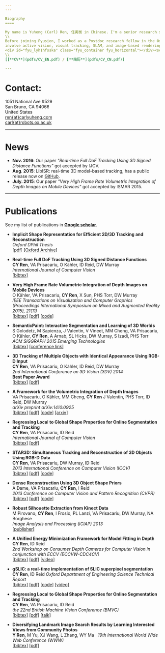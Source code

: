 ```yaml
---
---

Biography
====

My name is Yuheng (Carl) Ren, 任禹衡 in Chinese. I'm a senior research scientist in [**Fyusion, Inc.**](http://fyusion.com/), a San Francisco based startup company specialized in spatial photography, below is an example of a [**Fyuse 3D Photo**](https://fyu.se/).   
\\
Before joining Fyusion, I worked as a Postdoc research fellow in the Oxford Torr Vision Group with Professor Phil Torr.  From 2010-2014, I did my DPhil (Oxford Ph.D) in Active Vision Group, University of Oxford under then supervision of Professor Ian Reid and Professor David Murray. From 2006-2010 I studied in Harbin Institute of Technology (China), where I received a BSc in Computer Science and Technology. My research interest 
involve active vision, visual tracking, SLAM, and image-based rendering, with an emphasis on real-time implementations whenever possible.  
<div id="fyu_lyh1hfsska" class="fyu_container fyu_horizontal"></div><script src="https://fyu.se/embed?v=2.0"></script><script>FYU.add("lyh1hfsska", "fyu_lyh1hfsska", {autoplay:1});</script>  
\\
[[**CV**](pdfs/CV_EN.pdf) / [**简历**](pdfs/CV_CN.pdf)]

---
```


Contact:
====
1051 National Ave #529  
San Bruno, CA 94066   
United States  
[ren{at}carlyuheng.com](mailto:ren@carlyuheng.com)  
[carl{at}robots.ox.ac.uk](mailto:carl@robots.ox.ac.uk)

---

News
====
- **Nov. 2016**: Our paper *"Real-time Full DoF Tracking Using 3D Signed Distance Functions"* got accepted by IJCV.  
- **Aug. 2015**: LibISR: real-time 3D model-based tracking, has a public release now on [GitHub](https://github.com/carlren/LibISR).  
- **July. 2015**: Our paper *"Very High Frame Rate Volumetric Integration of Depth Images on Mobile Devices"* got accepted by ISMAR 2015.  

---

Publications
====

See my list of publications in [**Google scholar**](https://scholar.google.co.uk/citations?user=Mf6PAuQAAAAJ&hl=en).

- **Implicit Shape Representation for Efficient 2D/3D Tracking and Reconstruction**  
*Oxford DPhil Thesis*  
[[pdf]](pdfs/thesis.pdf)
[[Oxford Archive]](http://ora.ox.ac.uk/objects/uuid:c70dc663-ee7c-4100-b492-3a85bf8640d1)

- **Real-time Full DoF Tracking Using 3D Signed Distance Functions**  
**CY Ren**, VA Prisacariu, O Kähler, ID Reid, DW Murray  
*International Journal of Computer Vision*  
[[bibtex]](bibs/Ren_IJCV_2016.bib)

- **Very High Frame Rate Volumetric Integration of Depth Images on Mobile Devices**  
O Kähler, VA Prisacariu, **CY Ren**, X Sun, PHS Torr, DW Murray  
*IEEE Transactions on Visualization and Computer Graphics (Proceedings International Symposium on Mixed and Augmented Reality 2015), 21(11)*  
[[bibtex]](bibs/kahler_tvcg_2015.bib)
[[pdf]](http://www.robots.ox.ac.uk/~tvg/publications/2015/kaehler15infinitam.pdf)
[[code]](http://www.infinitam.org)

- **SemanticPaint: Interactive Segmentation and Learning of 3D Worlds**  
S Golodetz, M Sapienza, J Valentin, V Vineet, MM Cheng, VA Prisacariu, O Kähler, **CY Ren**, A Arnab, SL Hicks, DW Murray, S Izadi, PHS Torr  
*ACM SIGGRAPH 2015 Emerging Technologies*  
[[bibtex]](bib/semanticpaint.bib)
[[conference link]](http://s2015.siggraph.org/attendees/emerging-technologies/events/semanticpaint-interactive-segmentation-and-learning-3d-worlds)

- **3D Tracking of Multiple Objects with Identical Appearance Using RGB-D Input**  
**CY Ren**, VA Prisacariu, O Kähler, ID Reid, DW Murray  
*2nd International Conference on 3D Vision (3DV) 2014*  
**Best Paper Award**   
[[bibtex]](bibs/ren_3dv_2014.bib)
[[pdf]](pdfs/ren_3dv_2014.pdf)

- **A Framework for the Volumetric Integration of Depth Images**  
VA Prisacariu, O Kähler, MM Cheng, **CY Ren** J Valentin, PHS Torr, ID Reid, DW Murray  
*arXiv preprint arXiv:1410.0925*  
[[bibtex]](http://dblp.uni-trier.de/rec/bibtex/journals/corr/PrisacariuKCRVTRM14)
[[pdf]](http://arxiv.org/pdf/1410.0925v3.pdf)
[[code]](http://www.infinitam.org)
[[arxiv]](http://arxiv.org/abs/1410.0925)

- **Regressing Local to Global Shape Properties for Online Segmentation and Tracking**  
**CY Ren**, VA Prisacariu, ID Reid  
*International Journal of Computer Vision*  
[[bibtex]](bibs/ren_ijcv_2014.bib)
[[pdf]](pdfs/ren_ijcv_2014.pdf)

- **STAR3D: Simultaneous Tracking and Reconstruction of 3D Objects Using RGB-D Data**  
**CY Ren**, VA Prisacariu, DW Murray, ID Reid  
*2013 International Conference on Computer Vision (ICCV)*  
[[bibtex]](bibs/star3d_iccv_2013.bib)
[[pdf]](http://www.robots.ox.ac.uk/ActiveVision/Publications/ren_etal_iccv2013/ren_etal_iccv2013.pdf)
[[code]]()

- **Dense Reconstruction Using 3D Object Shape Priors**  
A Dame, VA Prisacariu, **CY Ren**, I Reid  
*2013 Conference on Computer Vision and Pattern Recognition (CVPR)*  
[[bibtex]](http://dblp.uni-trier.de/rec/bibtex/conf/cvpr/DamePRR13)
[[pdf]](http://www.robots.ox.ac.uk/~adame/pdfs/2013_CVPR_dame.pdf)
[[code]](http://www.robots.ox.ac.uk/~adame/files/PriorDSLAM.zip)


- **Robust Silhouette Extraction from Kinect Data**  
M Pirovano, **CY Ren**, I Frosio, PL Lanzi, VA Prisacariu, DW Murray, NA Borghese  
*Image Analysis and Processing (ICIAP) 2013*  
[[publisher]](http://link.springer.com/chapter/10.1007%2F978-3-642-41181-6_65)

- **A Unified Energy Minimization Framework for Model Fitting in Depth**  
**CY Ren**, ID Reid  
*2nd Workshop on Consumer Depth Cameras for Computer Vision in conjunction with ECCV (ECCVW-CDC4CV)*  
[[bibtex]](bibs/Ren_Reid_ECCVW2012)
[[pdf]](pdfs/eccv2012_ws_id13_cr.pdf)
[[video]](https://www.youtube.com/watch?v=Xh6Lyc_AaO8)

- **gSLIC: a real-time implementation of SLIC superpixel segmentation**  
**CY Ren**, ID Reid
*Oxford Department of Engineering Science Technical Report*  
[[bibtex]](bibs/gslic_2011.bib)
[[pdf]](pdfs/gSLIC_report.pdf)
[[code]](https://github.com/carlren/gSLIC2)
[[video]](https://www.youtube.com/watch?v=2S6qJiORYWk)  

- **Regressing Local to Global Shape Properties for Online Segmentation and Tracking**  
**CY Ren**, VA Prisacariu, ID Reid  
*the 22nd British Machine Vision Conference (BMVC)*  
[[bibtex]](bibs/Ren_BMVC_2011.bib)
[[pdf]](pdfs/Ren_Prisacariu_Reid_BMVC2011.pdf)
[[talk]](http://www.bmva.org/bmvc/2011/proceedings/paper11/)

- **Diversifying Landmark Image Search Results by Learning Interested Views from Community Photos**  
**Y Ren**, M Yu, XJ Wang, L Zhang, WY Ma  
*19th International World Wide Web Conference (WWW)*  
[[bibtex]](bibs/Ren_WWW_2010.bib)
[[pdf]](pdfs/www10.pdf)
